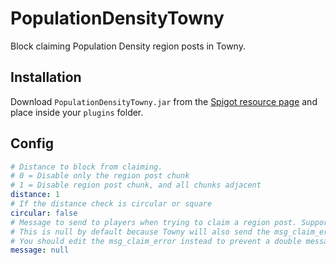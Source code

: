# PopulationDensityTowny

Block claiming Population Density region posts in Towny.

## Installation

Download `PopulationDensityTowny.jar` from the [Spigot resource page](https://www.spigotmc.org/resources/populationdensitytowny.76509/) and place inside your `plugins` folder.

## Config

```yaml
# Distance to block from claiming.
# 0 = Disable only the region post chunk
# 1 = Disable region post chunk, and all chunks adjacent
distance: 1
# If the distance check is circular or square
circular: false
# Message to send to players when trying to claim a region post. Supports color codes with &
# This is null by default because Towny will also send the msg_claim_error message
# You should edit the msg_claim_error instead to prevent a double message
message: null
```
